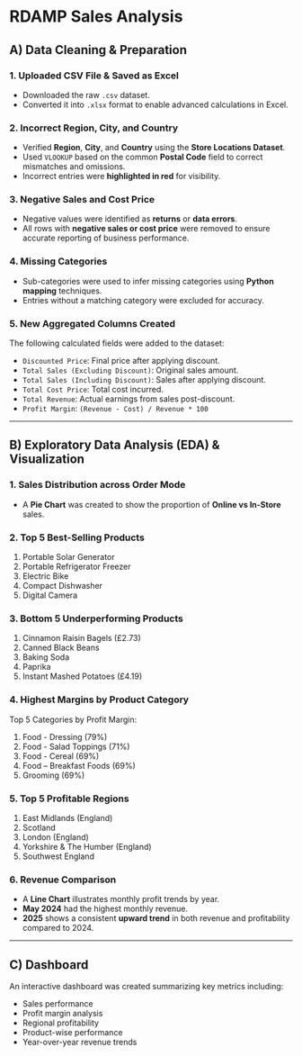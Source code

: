 # RDAMP Sales Analysis

## A) Data Cleaning & Preparation

### 1. Uploaded CSV File & Saved as Excel  
- Downloaded the raw `.csv` dataset.  
- Converted it into `.xlsx` format to enable advanced calculations in Excel.

### 2. Incorrect Region, City, and Country  
- Verified **Region**, **City**, and **Country** using the **Store Locations Dataset**.  
- Used `VLOOKUP` based on the common **Postal Code** field to correct mismatches and omissions.  
- Incorrect entries were **highlighted in red** for visibility.

### 3. Negative Sales and Cost Price  
- Negative values were identified as **returns** or **data errors**.  
- All rows with **negative sales or cost price** were removed to ensure accurate reporting of business performance.

### 4. Missing Categories  
- Sub-categories were used to infer missing categories using **Python mapping** techniques.  
- Entries without a matching category were excluded for accuracy.

### 5. New Aggregated Columns Created  
The following calculated fields were added to the dataset:
- `Discounted Price`: Final price after applying discount.
- `Total Sales (Excluding Discount)`: Original sales amount.
- `Total Sales (Including Discount)`: Sales after applying discount.
- `Total Cost Price`: Total cost incurred.
- `Total Revenue`: Actual earnings from sales post-discount.
- `Profit Margin`: `(Revenue - Cost) / Revenue * 100`

---

## B) Exploratory Data Analysis (EDA) & Visualization

### 1. Sales Distribution across Order Mode  
- A **Pie Chart** was created to show the proportion of **Online vs In-Store** sales.

### 2. Top 5 Best-Selling Products  
1. Portable Solar Generator  
2. Portable Refrigerator Freezer  
3. Electric Bike  
4. Compact Dishwasher  
5. Digital Camera

### 3. Bottom 5 Underperforming Products  
1. Cinnamon Raisin Bagels (£2.73)  
2. Canned Black Beans  
3. Baking Soda  
4. Paprika  
5. Instant Mashed Potatoes (£4.19)

### 4. Highest Margins by Product Category  
Top 5 Categories by Profit Margin:
1. Food - Dressing (79%)  
2. Food - Salad Toppings (71%)  
3. Food - Cereal (69%)  
4. Food – Breakfast Foods (69%)  
5. Grooming (69%)

### 5. Top 5 Profitable Regions  
1. East Midlands (England)  
2. Scotland  
3. London (England)  
4. Yorkshire & The Humber (England)  
5. Southwest England

### 6. Revenue Comparison  
- A **Line Chart** illustrates monthly profit trends by year.  
- **May 2024** had the highest monthly revenue.  
- **2025** shows a consistent **upward trend** in both revenue and profitability compared to 2024.

---

## C) Dashboard

An interactive dashboard was created summarizing key metrics including:
- Sales performance  
- Profit margin analysis  
- Regional profitability  
- Product-wise performance  
- Year-over-year revenue trends
